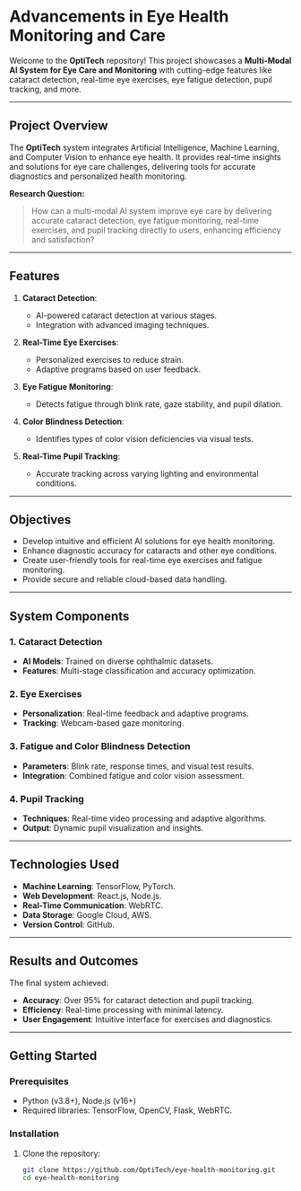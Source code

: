 # Advancements in Eye Health Monitoring and Care

Welcome to the **OptiTech** repository! This project showcases a **Multi-Modal AI System for Eye Care and Monitoring** with cutting-edge features like cataract detection, real-time eye exercises, eye fatigue detection, pupil tracking, and more. 



---

## Project Overview
The **OptiTech** system integrates Artificial Intelligence, Machine Learning, and Computer Vision to enhance eye health. It provides real-time insights and solutions for eye care challenges, delivering tools for accurate diagnostics and personalized health monitoring.

**Research Question:**
> How can a multi-modal AI system improve eye care by delivering accurate cataract detection, eye fatigue monitoring, real-time exercises, and pupil tracking directly to users, enhancing efficiency and satisfaction?

---

## Features
1. **Cataract Detection**:
   - AI-powered cataract detection at various stages.
   - Integration with advanced imaging techniques.

2. **Real-Time Eye Exercises**:
   - Personalized exercises to reduce strain.
   - Adaptive programs based on user feedback.

3. **Eye Fatigue Monitoring**:
   - Detects fatigue through blink rate, gaze stability, and pupil dilation.

4. **Color Blindness Detection**:
   - Identifies types of color vision deficiencies via visual tests.

5. **Real-Time Pupil Tracking**:
   - Accurate tracking across varying lighting and environmental conditions.

---

## Objectives
- Develop intuitive and efficient AI solutions for eye health monitoring.
- Enhance diagnostic accuracy for cataracts and other eye conditions.
- Create user-friendly tools for real-time eye exercises and fatigue monitoring.
- Provide secure and reliable cloud-based data handling.

---

## System Components
### 1. Cataract Detection
- **AI Models**: Trained on diverse ophthalmic datasets.
- **Features**: Multi-stage classification and accuracy optimization.

### 2. Eye Exercises
- **Personalization**: Real-time feedback and adaptive programs.
- **Tracking**: Webcam-based gaze monitoring.

### 3. Fatigue and Color Blindness Detection
- **Parameters**: Blink rate, response times, and visual test results.
- **Integration**: Combined fatigue and color vision assessment.

### 4. Pupil Tracking
- **Techniques**: Real-time video processing and adaptive algorithms.
- **Output**: Dynamic pupil visualization and insights.

---

## Technologies Used
- **Machine Learning**: TensorFlow, PyTorch.
- **Web Development**: React.js, Node.js.
- **Real-Time Communication**: WebRTC.
- **Data Storage**: Google Cloud, AWS.
- **Version Control**: GitHub.

---

## Results and Outcomes
The final system achieved:
- **Accuracy**: Over 95% for cataract detection and pupil tracking.
- **Efficiency**: Real-time processing with minimal latency.
- **User Engagement**: Intuitive interface for exercises and diagnostics.

---

## Getting Started
### Prerequisites
- Python (v3.8+), Node.js (v16+)
- Required libraries: TensorFlow, OpenCV, Flask, WebRTC.

### Installation
1. Clone the repository:
   ```bash
   git clone https://github.com/OptiTech/eye-health-monitoring.git
   cd eye-health-monitoring
